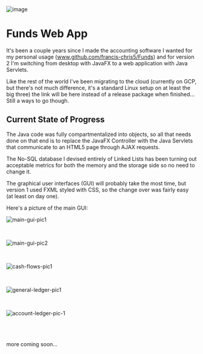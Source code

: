 ![image](https://user-images.githubusercontent.com/50467171/184467930-2014ae7c-337e-48ee-bb68-f83ec3af4a2f.png)

<h1>Funds Web App</h1>


It's been a couple years since I made the accounting software I wanted for my personal usage (www.github.com/francis-chris5/Funds) and for version 2 I'm switching from desktop with JavaFX to a web application with Java Servlets.


Like the rest of the world I've been migrating to the cloud (currently on GCP, but there's not much difference, it's a standard Linux setup on at least the big three) the link will be here instead of a release package when finished... Still a ways to go though.


<h2>Current State of Progress</h2>

The Java code was fully compartmentalized into objects, so all that needs done on that end is to replace the JavaFX Controller with the Java Servlets that communicate to an HTML5 page through AJAX requests.

The No-SQL database I devised entirely of Linked Lists has been turning out acceptable metrics for both the memory and the storage side so no need to change it.

The graphical user interfaces (GUI) will probably take the most time, but version 1 used FXML styled with CSS, so the change over was fairly easy (at least on day one).

Here's a picture of the main GUI:



![main-gui-pic1](https://user-images.githubusercontent.com/50467171/184467878-fd254886-7f80-4aaa-828a-e3d814cc1c82.png)

<br>

![main-gui-pic2](https://user-images.githubusercontent.com/50467171/184468029-87d2d600-c530-4485-bdbe-310a9b0e3a8a.png)

<br>

![cash-flows-pic1](https://user-images.githubusercontent.com/50467171/184511395-c1d1df6c-79d1-4f2c-8b8d-6b4ff2479e64.png)

<br>

![general-ledger-pic1](https://user-images.githubusercontent.com/50467171/184511397-c5cefa45-119f-4691-9c0e-406d04503fce.png)

<br>

![account-ledger-pic-1](https://user-images.githubusercontent.com/50467171/185687348-0ede905d-79da-4b15-b063-0ee6a3bf9485.png)


<br>
<br>
<br>
more coming soon...


